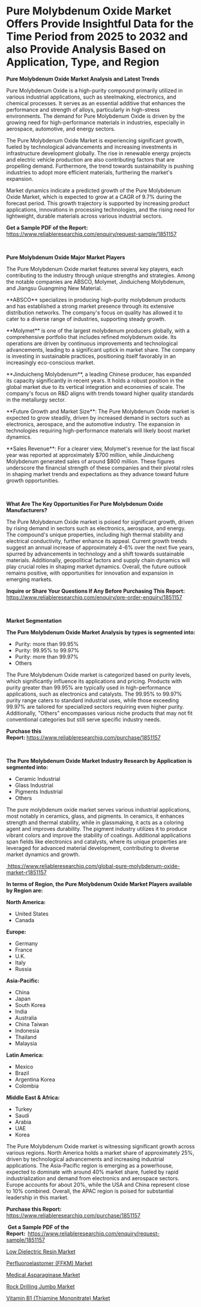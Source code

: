 <p><h1>Pure Molybdenum Oxide Market Offers Provide Insightful Data for the Time Period from 2025 to 2032 and also Provide Analysis Based on Application, Type, and Region</h1></p><p><strong>Pure Molybdenum Oxide Market Analysis and Latest Trends</strong></p>
<p><p>Pure Molybdenum Oxide is a high-purity compound primarily utilized in various industrial applications, such as steelmaking, electronics, and chemical processes. It serves as an essential additive that enhances the performance and strength of alloys, particularly in high-stress environments. The demand for Pure Molybdenum Oxide is driven by the growing need for high-performance materials in industries, especially in aerospace, automotive, and energy sectors.</p><p>The Pure Molybdenum Oxide Market is experiencing significant growth, fueled by technological advancements and increasing investments in infrastructure development globally. The rise in renewable energy projects and electric vehicle production are also contributing factors that are propelling demand. Furthermore, the trend towards sustainability is pushing industries to adopt more efficient materials, furthering the market's expansion.</p><p>Market dynamics indicate a predicted growth of the Pure Molybdenum Oxide Market, which is expected to grow at a CAGR of 9.7% during the forecast period. This growth trajectory is supported by increasing product applications, innovations in processing technologies, and the rising need for lightweight, durable materials across various industrial sectors.</p></p>
<p><strong>Get a Sample PDF of the Report:&nbsp;</strong> <a href="https://www.reliableresearchiq.com/enquiry/request-sample/1851157?utm_campaign=1896&utm_medium=2&utm_source=Github&utm_content=ia&utm_term=07012025&utm_id=pure-molybdenum-oxide">https://www.reliableresearchiq.com/enquiry/request-sample/1851157</a></p>
<p>&nbsp;</p>
<p><strong>Pure Molybdenum Oxide Major Market Players</strong></p>
<p><p>The Pure Molybdenum Oxide market features several key players, each contributing to the industry through unique strengths and strategies. Among the notable companies are ABSCO, Molymet, Jinduicheng Molybdenum, and Jiangsu Guangming New Material.</p><p>**ABSCO** specializes in producing high-purity molybdenum products and has established a strong market presence through its extensive distribution networks. The company's focus on quality has allowed it to cater to a diverse range of industries, supporting steady growth.</p><p>**Molymet** is one of the largest molybdenum producers globally, with a comprehensive portfolio that includes refined molybdenum oxide. Its operations are driven by continuous improvements and technological advancements, leading to a significant uptick in market share. The company is investing in sustainable practices, positioning itself favorably in an increasingly eco-conscious market.</p><p>**Jinduicheng Molybdenum**, a leading Chinese producer, has expanded its capacity significantly in recent years. It holds a robust position in the global market due to its vertical integration and economies of scale. The company's focus on R&D aligns with trends toward higher quality standards in the metallurgy sector.</p><p>**Future Growth and Market Size**: The Pure Molybdenum Oxide market is expected to grow steadily, driven by increased demand in sectors such as electronics, aerospace, and the automotive industry. The expansion in technologies requiring high-performance materials will likely boost market dynamics.</p><p>**Sales Revenue**: For a clearer view, Molymet's revenue for the last fiscal year was reported at approximately $700 million, while Jinduicheng Molybdenum generated sales of around $800 million. These figures underscore the financial strength of these companies and their pivotal roles in shaping market trends and expectations as they advance toward future growth opportunities.</p></p>
<p>&nbsp;</p>
<p><strong>What Are The Key Opportunities For Pure Molybdenum Oxide Manufacturers?</strong></p>
<p><p>The Pure Molybdenum Oxide market is poised for significant growth, driven by rising demand in sectors such as electronics, aerospace, and energy. The compound's unique properties, including high thermal stability and electrical conductivity, further enhance its appeal. Current growth trends suggest an annual increase of approximately 4-6% over the next five years, spurred by advancements in technology and a shift towards sustainable materials. Additionally, geopolitical factors and supply chain dynamics will play crucial roles in shaping market dynamics. Overall, the future outlook remains positive, with opportunities for innovation and expansion in emerging markets.</p></p>
<p><strong>Inquire or Share Your Questions If Any Before Purchasing This Report:</strong> <a href="https://www.reliableresearchiq.com/enquiry/pre-order-enquiry/1851157?utm_campaign=1896&utm_medium=2&utm_source=Github&utm_content=ia&utm_term=07012025&utm_id=pure-molybdenum-oxide">https://www.reliableresearchiq.com/enquiry/pre-order-enquiry/1851157</a></p>
<p>&nbsp;</p>
<p><strong>Market Segmentation</strong></p>
<p><strong>The Pure Molybdenum Oxide Market Analysis by types is segmented into:</strong></p>
<p><ul><li>Purity: more than 99.95%</li><li>Purity: 99.95% to 99.97%</li><li>Purity: more than 99.97%</li><li>Others</li></ul></p>
<p><p>The Pure Molybdenum Oxide market is categorized based on purity levels, which significantly influence its applications and pricing. Products with purity greater than 99.95% are typically used in high-performance applications, such as electronics and catalysts. The 99.95% to 99.97% purity range caters to standard industrial uses, while those exceeding 99.97% are tailored for specialized sectors requiring even higher purity. Additionally, "Others" encompasses various niche products that may not fit conventional categories but still serve specific industry needs.</p></p>
<p><strong>Purchase this Report:&nbsp;</strong><a href="https://www.reliableresearchiq.com/purchase/1851157?utm_campaign=1896&utm_medium=2&utm_source=Github&utm_content=ia&utm_term=07012025&utm_id=pure-molybdenum-oxide">https://www.reliableresearchiq.com/purchase/1851157</a></p>
<p>&nbsp;</p>
<p><strong>The Pure Molybdenum Oxide Market Industry Research by Application is segmented into:</strong></p>
<p><ul><li>Ceramic Industrial</li><li>Glass Industrial</li><li>Pigments Industrial</li><li>Others</li></ul></p>
<p><p>The pure molybdenum oxide market serves various industrial applications, most notably in ceramics, glass, and pigments. In ceramics, it enhances strength and thermal stability, while in glassmaking, it acts as a coloring agent and improves durability. The pigment industry utilizes it to produce vibrant colors and improve the stability of coatings. Additional applications span fields like electronics and catalysts, where its unique properties are leveraged for advanced material development, contributing to diverse market dynamics and growth.</p></p>
<p><a href="https://www.reliableresearchiq.com/global-pure-molybdenum-oxide-market-r1851157?utm_campaign=1896&utm_medium=2&utm_source=Github&utm_content=ia&utm_term=07012025&utm_id=pure-molybdenum-oxide">&nbsp;https://www.reliableresearchiq.com/global-pure-molybdenum-oxide-market-r1851157</a></p>
<p><strong>In terms of Region, the Pure Molybdenum Oxide Market Players available by Region are:</strong></p>
<p>
    <p> <strong> North America: </strong>
        <ul>
            <li>United States</li>
            <li>Canada</li>
        </ul>
        </p> 
    <p> <strong> Europe: </strong>
        <ul>
            <li>Germany</li>
            <li>France</li>
            <li>U.K.</li>
            <li>Italy</li>
            <li>Russia</li>
        </ul>
        </p> 
    <p> <strong> Asia-Pacific: </strong>
        <ul>
            <li>China</li>
            <li>Japan</li>
            <li>South Korea</li>
            <li>India</li>
            <li>Australia</li>
            <li>China Taiwan</li>
            <li>Indonesia</li>
            <li>Thailand</li>
            <li>Malaysia</li>
        </ul>
        </p> 
    <p> <strong> Latin America: </strong>
        <ul>
            <li>Mexico</li>
            <li>Brazil</li>
            <li>Argentina Korea</li>
            <li>Colombia</li>
        </ul>
        </p> 
    <p> <strong> Middle East & Africa: </strong>
        <ul>
            <li>Turkey</li>
            <li>Saudi</li>
            <li>Arabia</li>
            <li>UAE</li>
            <li>Korea</li>
        </ul>
    </p>
    </p>
<p><p>The Pure Molybdenum Oxide market is witnessing significant growth across various regions. North America holds a market share of approximately 25%, driven by technological advancements and increasing industrial applications. The Asia-Pacific region is emerging as a powerhouse, expected to dominate with around 40% market share, fueled by rapid industrialization and demand from electronics and aerospace sectors. Europe accounts for about 20%, while the USA and China represent close to 10% combined. Overall, the APAC region is poised for substantial leadership in this market.</p></p>
<p><strong>Purchase this Report: </strong><a href="https://www.reliableresearchiq.com/purchase/1851157?utm_campaign=1896&utm_medium=2&utm_source=Github&utm_content=ia&utm_term=07012025&utm_id=pure-molybdenum-oxide">https://www.reliableresearchiq.com/purchase/1851157</a></p>
<p>&nbsp;<strong>Get a Sample PDF of the Report:&nbsp;&nbsp;</strong><a href="https://www.reliableresearchiq.com/enquiry/request-sample/1851157?utm_campaign=1896&utm_medium=2&utm_source=Github&utm_content=ia&utm_term=07012025&utm_id=pure-molybdenum-oxide">https://www.reliableresearchiq.com/enquiry/request-sample/1851157</a></p>
<p><strong></strong></p>
<p><p><a href="https://www.linkedin.com/pulse/low-dielectric-resin-industry-summary-demand-drivers-growth-yr86f?utm_campaign=1896&utm_medium=2&utm_source=Github&utm_content=ia&utm_term=07012025&utm_id=pure-molybdenum-oxide">Low Dielectric Resin Market</a></p><p><a href="https://www.linkedin.com/pulse/determining-perfluoroelastomer-ffkmmarket-size-trends-projected-y1fqf?utm_campaign=1896&utm_medium=2&utm_source=Github&utm_content=ia&utm_term=07012025&utm_id=pure-molybdenum-oxide">Perfluoroelastomer (FFKM) Market</a></p><p><a href="https://www.linkedin.com/pulse/future-growth-medical-asparaginase-market-projected-75-cagr-glgzf?utm_campaign=1896&utm_medium=2&utm_source=Github&utm_content=ia&utm_term=07012025&utm_id=pure-molybdenum-oxide">Medical Asparaginase Market</a></p><p><a href="https://www.linkedin.com/pulse/comprehensive-overview-rock-drilling-jumbo-market-competitive-8d6qf?utm_campaign=1896&utm_medium=2&utm_source=Github&utm_content=ia&utm_term=07012025&utm_id=pure-molybdenum-oxide">Rock Drilling Jumbo Market</a></p><p><a href="https://www.linkedin.com/pulse/overview-vitamin-b1-thiamine-mononitratemarket-industryshowing-jpvif?utm_campaign=1896&utm_medium=2&utm_source=Github&utm_content=ia&utm_term=07012025&utm_id=pure-molybdenum-oxide">Vitamin B1 (Thiamine Mononitrate) Market</a></p></p>